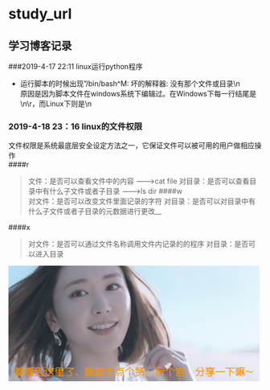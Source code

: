 # study_url
## 学习博客记录

###2019-4-17 22:11 linux运行python程序  
* 运行脚本的时候出现”/bin/bash^M: 坏的解释器: 没有那个文件或目录\n  
    原因是因为脚本文件在windows系统下编辑过。在Windows下每一行结尾是\n\r，而Linux下则是\n


### 2019-4-18 23：16 linux的文件权限  
文件权限是系统最底层安全设定方法之一，它保证文件可以被可用的用户做相应操作  
####r  

> 文件：是否可以查看文件中的内容   --->cat  file
> 对目录：是否可以查看目录中有什么子文件或者子目录 --->ls dir
####w   
 > 对文件：是否可以改变文件里面记录的字符
 > 对目录：是否可以对目录中有什么子文件或者子目录的元数据进行更改__
  
####x     
  > 对文件：是否可以通过文件名称调用文件内记录的的程序
  > 对目录：是否可以进入目录
 
![图片](1.gif)
